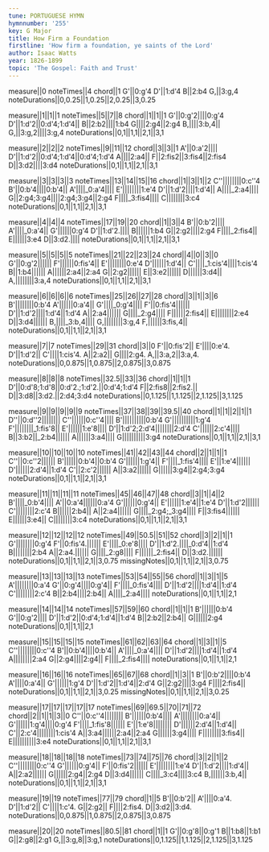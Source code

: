 ```yaml
---
tune: PORTUGUESE HYMN
hymnnumber: '255'
key: G Major
title: How Firm a Foundation
firstline: 'How firm a foundation, ye saints of the Lord'
author: Isaac Watts
year: 1826-1899
topic: 'The Gospel: Faith and Trust'
---
```

measure||0
noteTimes||4
chord||1
G'||0:g'4
D'||1:d'4
B||2:b4
G,||3:g,4
noteDurations||0,0.25||1,0.25||2,0.25||3,0.25

measure||1||1||1
noteTimes||5||7||8
chord||1||1||1
G'||0:g'2||||0:g'4
D'||1:d'2||0:d'4;1:d'4||
B||2:b2||||1:b4
G||||2:g4||2:g4
B,||||3:b,4||
G,||3:g,2||||3:g,4
noteDurations||0,1||1,1||2,1||3,1

measure||2||2||2
noteTimes||9||11||12
chord||3||3||1
A'||0:a'2||||
D'||1:d'2||0:d'4;1:d'4||0:d'4;1:d'4
A||||2:a4||
F||2:fis2||3:fis4||2:fis4
D||3:d2||||3:d4
noteDurations||0,1||1,1||2,1||3,1

measure||3||3||3||3
noteTimes||13||14||15||16
chord||1||3||1||2
C''||||||||0:c''4
B'||0:b'4||||0:b'4||
A'||||_0:a'4||||
E'||||||||1:e'4
D'||1:d'2||||1:d'4||
A||||_2:a4||||
G||2:g4;3:g4||||2:g4;3:g4||2:g4
F||||_3:fis4||||
C||||||||3:c4
noteDurations||0,1||1,1||2,1||3,1

measure||4||4||4
noteTimes||17||19||20
chord||1||3||4
B'||0:b'2||||
A'||||_0:a'4||
G'||||||0:g'4
D'||1:d'2.||||
B||||||1:b4
G||2:g2||||2:g4
F||||_2:fis4||
E||||||3:e4
D||3:d2.||||
noteDurations||0,1||1,1||2,1||3,1

measure||5||5||5||5
noteTimes||21||22||23||24
chord||4||0||3||0
G'||0:g'2||||||
F'||||||0:fis'4||
E'||||||||0:e'4
D'||||||1:d'4||
C'||||_1:cis'4||||1:cis'4
B||1:b4||||||
A||||||2:a4||2:a4
G||2:g2||||||
E||3:e2||||||
D||||||3:d4||
A,||||||||3:a,4
noteDurations||0,1||1,1||2,1||3,1

measure||6||6||6||6
noteTimes||25||26||27||28
chord||3||1||3||6
B'||||||||0:b'4
A'||||||0:a'4||
G'||||_0:g'4||||
F'||0:fis'4||||||
D'||1:d'2||||1:d'4||1:d'4
A||2:a4||||||
G||||_2:g4||||
F||||||2:fis4||
E||||||||2:e4
D||3:d4||||||
B,||||_3:b,4||||
G,||||||||3:g,4
F,||||||3:fis,4||
noteDurations||0,1||1,1||2,1||3,1

measure||7||7
noteTimes||29||31
chord||3||0
F'||0:fis'2||
E'||||0:e'4.
D'||1:d'2||
C'||||1:cis'4.
A||2:a2||
G||||2:g4.
A,||3:a,2||3:a,4.
noteDurations||0,0.875||1,0.875||2,0.875||3,0.875

measure||8||8||8
noteTimes||32.5||33||36
chord||1||1||1
D'||0:d'8;1:d'8||0:d'2.;1:d'2.||0:d'4;1:d'4
F||2:fis8||2:fis2.||
D||3:d8||3:d2.||2:d4;3:d4
noteDurations||0,1.125||1,1.125||2,1.125||3,1.125

measure||9||9||9||9||9
noteTimes||37||38||39||39.5||40
chord||1||1||2||1||1
D''||0:d''2||||||||
C''||||||0:c''4||||
B'||||||||||0:b'4
G'||||||||||1:g'4
F'||||||||_1:fis'8||
E'||||||1:e'8||||
D'||1:d'2;2:d'4||||||||2:d'4
C'||||||2:c'4||||
B||3:b2||_2:b4||||||
A||||||3:a4||||
G||||||||||3:g4
noteDurations||0,1||1,1||2,1||3,1

measure||10||10||10||10
noteTimes||41||42||43||44
chord||2||1||1||1
C''||0:c''2||||||
B'||||||0:b'4||0:b'4
G'||||||1:g'4||
F'||||_1:fis'4||||
E'||1:e'4||||||
D'||||||2:d'4||1:d'4
C'||2:c'2||||||
A||3:a2||||||
G||||||3:g4||2:g4;3:g4
noteDurations||0,1||1,1||2,1||3,1

measure||11||11||11||11
noteTimes||45||46||47||48
chord||3||1||4||2
B'||||_0:b'4||||
A'||0:a'4||||||0:a'4
G'||||||0:g'4||
E'||||||1:e'4||1:e'4
D'||1:d'2||||||
C'||||||||2:c'4
B||||||2:b4||
A||2:a4||||||
G||||_2:g4;_3:g4||||
F||3:fis4||||||
E||||||3:e4||
C||||||||3:c4
noteDurations||0,1||1,1||2,1||3,1

measure||12||12||12||12
noteTimes||49||50.5||51||52
chord||3||2||1||1
G'||||||||0:g'4
F'||0:fis'4.||||||
E'||||_0:e'8||||
D'||1:d'2.||||_0:d'4||1:d'4
B||||||||2:b4
A||2:a4.||||||
G||||_2:g8||||
F||||||_2:fis4||
D||3:d2.||||||
noteDurations||0,1||1,1||2,1||3,0.75
missingNotes||0,1||1,1||2,1||3,0.75

measure||13||13||13||13
noteTimes||53||54||55||56
chord||1||3||1||5
A'||||||||0:a'4
G'||0:g'4||||0:g'4||
F'||||_0:fis'4||||
D'||1:d'2||||1:d'4||1:d'4
C'||||||||2:c'4
B||2:b4||||2:b4||
A||||_2:a4||||
noteDurations||0,1||1,1||2,1

measure||14||14||14
noteTimes||57||59||60
chord||1||1||1
B'||||||0:b'4
G'||0:g'2||||
D'||1:d'2||0:d'4;1:d'4||1:d'4
B||2:b2||2:b4||
G||||||2:g4
noteDurations||0,1||1,1||2,1

measure||15||15||15||15
noteTimes||61||62||63||64
chord||1||3||1||5
C''||||||||0:c''4
B'||0:b'4||||0:b'4||
A'||||_0:a'4||||
D'||1:d'2||||1:d'4||1:d'4
A||||||||2:a4
G||2:g4||||2:g4||
F||||_2:fis4||||
noteDurations||0,1||1,1||2,1

measure||16||16||16
noteTimes||65||67||68
chord||1||3||1
B'||0:b'2||||0:b'4
A'||||0:a'4||
G'||||||1:g'4
D'||1:d'2||1:d'4||2:d'4
G||2:g2||||3:g4
F||||2:fis4||
noteDurations||0,1||1,1||2,1||3,0.25
missingNotes||0,1||1,1||2,1||3,0.25

measure||17||17||17||17||17
noteTimes||69||69.5||70||71||72
chord||2||1||1||3||0
C''||0:c''4||||||||
B'||||||0:b'4||||
A'||||||||0:a'4||
G'||||||1:g'4||||0:g'4
F'||||_1:fis'8||||||
E'||1:e'8||||||||
D'||||||2:d'4||1:d'4||
C'||2:c'4||||||||1:cis'4
A||3:a4||||||2:a4||2:a4
G||||||3:g4||||
F||||||||3:fis4||
E||||||||||3:e4
noteDurations||0,1||1,1||2,1||3,1

measure||18||18||18||18
noteTimes||73||74||75||76
chord||3||2||1||2
C''||||||||0:c''4
G'||||||0:g'4||
F'||0:fis'2||||||
E'||||||||1:e'4
D'||1:d'2||||1:d'4||
A||2:a2||||||
G||||||2:g4||2:g4
D||3:d4||||||
C||||_3:c4||||3:c4
B,||||||3:b,4||
noteDurations||0,1||1,1||2,1||3,1

measure||19||19
noteTimes||77||79
chord||1||5
B'||0:b'2||
A'||||0:a'4.
D'||1:d'2||
C'||||1:c'4.
G||2:g2||
F||||2:fis4.
D||3:d2||3:d4.
noteDurations||0,0.875||1,0.875||2,0.875||3,0.875

measure||20||20
noteTimes||80.5||81
chord||1||1
G'||0:g'8||0:g'1
B||1:b8||1:b1
G||2:g8||2:g1
G,||3:g,8||3:g,1
noteDurations||0,1.125||1,1.125||2,1.125||3,1.125

